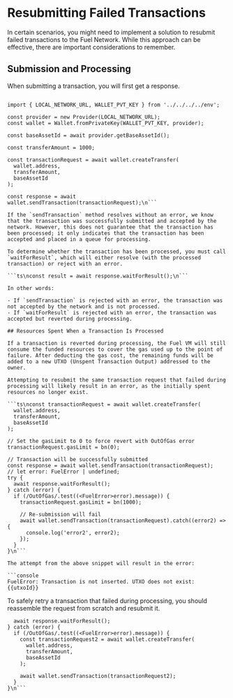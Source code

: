 # Resubmitting Failed Transactions

In certain scenarios, you might need to implement a solution to resubmit failed transactions to the Fuel Network. While this approach can be effective, there are important considerations to remember.

## Submission and Processing

When submitting a transaction, you will first get a response.

```ts\nimport { Provider, Wallet } from 'fuels';

import { LOCAL_NETWORK_URL, WALLET_PVT_KEY } from '../../../../env';

const provider = new Provider(LOCAL_NETWORK_URL);
const wallet = Wallet.fromPrivateKey(WALLET_PVT_KEY, provider);

const baseAssetId = await provider.getBaseAssetId();

const transferAmount = 1000;

const transactionRequest = await wallet.createTransfer(
  wallet.address,
  transferAmount,
  baseAssetId
);

const response = await wallet.sendTransaction(transactionRequest);\n```

If the `sendTransaction` method resolves without an error, we know that the transaction was successfully submitted and accepted by the network. However, this does not guarantee that the transaction has been processed; it only indicates that the transaction has been accepted and placed in a queue for processing.

To determine whether the transaction has been processed, you must call `waitForResult`, which will either resolve (with the processed transaction) or reject with an error.

```ts\nconst result = await response.waitForResult();\n```

In other words:

- If `sendTransaction` is rejected with an error, the transaction was not accepted by the network and is not processed.
- If `waitForResult` is rejected with an error, the transaction was accepted but reverted during processing.

## Resources Spent When a Transaction Is Processed

If a transaction is reverted during processing, the Fuel VM will still consume the funded resources to cover the gas used up to the point of failure. After deducting the gas cost, the remaining funds will be added to a new UTXO (Unspent Transaction Output) addressed to the owner.

Attempting to resubmit the same transaction request that failed during processing will likely result in an error, as the initially spent resources no longer exist.

```ts\nconst transactionRequest = await wallet.createTransfer(
  wallet.address,
  transferAmount,
  baseAssetId
);

// Set the gasLimit to 0 to force revert with OutOfGas error
transactionRequest.gasLimit = bn(0);

// Transaction will be successfully submitted
const response = await wallet.sendTransaction(transactionRequest);
// let error: FuelError | undefined;
try {
  await response.waitForResult();
} catch (error) {
  if (/OutOfGas/.test((<FuelError>error).message)) {
    transactionRequest.gasLimit = bn(1000);

    // Re-submission will fail
    await wallet.sendTransaction(transactionRequest).catch((error2) => {
      console.log('error2', error2);
    });
  }
}\n```

The attempt from the above snippet will result in the error:

```console
FuelError: Transaction is not inserted. UTXO does not exist: {{utxoId}}
```

To safely retry a transaction that failed during processing, you should reassemble the request from scratch and resubmit it.

```ts\ntry {
  await response.waitForResult();
} catch (error) {
  if (/OutOfGas/.test((<FuelError>error).message)) {
    const transactionRequest2 = await wallet.createTransfer(
      wallet.address,
      transferAmount,
      baseAssetId
    );

    await wallet.sendTransaction(transactionRequest2);
  }
}\n```

